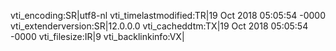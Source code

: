 vti_encoding:SR|utf8-nl
vti_timelastmodified:TR|19 Oct 2018 05:05:54 -0000
vti_extenderversion:SR|12.0.0.0
vti_cacheddtm:TX|19 Oct 2018 05:05:54 -0000
vti_filesize:IR|9
vti_backlinkinfo:VX|
